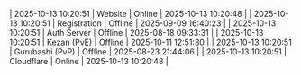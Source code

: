 | 2025-10-13 10:20:51 | Website | Online | 2025-10-13 10:20:48 |
| 2025-10-13 10:20:51 | Registration | Offline | 2025-09-09 16:40:23 |
| 2025-10-13 10:20:51 | Auth Server | Offline | 2025-08-18 09:33:31 |
| 2025-10-13 10:20:51 | Kezan (PvE) | Offline | 2025-10-11 12:51:30 |
| 2025-10-13 10:20:51 | Gurubashi (PvP) | Offline | 2025-08-23 21:44:06 |
| 2025-10-13 10:20:51 | Cloudflare | Online | 2025-10-13 10:20:48 |
